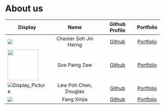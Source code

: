 # About us

Display | Name | Github Profile | Portfolio 
--------|:----:|:--------------:|:---------:
![](https://via.placeholder.com/100.png?text=Photo) | Chester Soh Jin Herng  | [Github](https://github.com/rageqqq) | [Portfolio](docs/team/johndoe.md)
<img src="https://user-images.githubusercontent.com/77471508/112415669-2cebea00-8d5f-11eb-9865-8d0a752a22d4.png" width="100" height="100"> | Soe Paing Zaw | [Github](https://github.com/soepaingzaw) | [Portfolio](docs/team/soepaingzaw.md)
![Display_Picture](https://user-images.githubusercontent.com/77476414/112352517-cb4b6180-8d05-11eb-8497-5017606e602f.jpg) | Lew Poh Chen, Douglas | [Github](https://github.com/douglaslewpc) | [Portfolio](docs/team/johndoe.md)
![](https://via.placeholder.com/100.png?text=Photo) | Fang Xinjia | [Github](https://github.com/) | [Portfolio](docs/team/johndoe.md)
